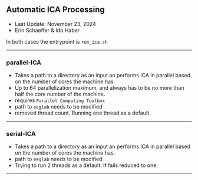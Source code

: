 
## Automatic ICA Processing 
- Last Update: November 23, 2024
- Erin Schaeffer & Ido Haber


In both cases the entrypoint is `run_ica.sh`

---

### parallel-ICA 

- Takes a path to a directory as an input an performs ICA in parallel based on the number of cores the machine has.
- Up to 64 parallelization maximum, and always has to be no more than half the core number of the machine.
- requires `Parallel Computing Toolbox`
- path to `eeglab` needs to be modified 
- removed thread count. Running one thread as a default

---

### serial-ICA 

- Takes a path to a directory as an input an performs ICA in parallel based on the number of cores the machine has.
- path to `eeglab` needs to be modified 
- Trying to run 2 threads as a default. If fails reduced to one. 

---


